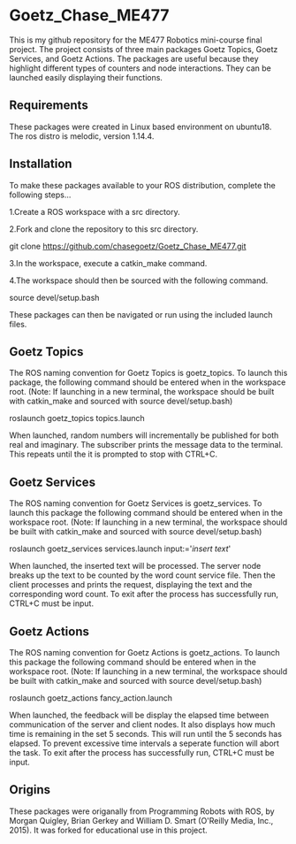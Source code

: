 # Goetz_Chase_ME477

This is my github repository for the ME477 Robotics mini-course final project. The project consists of three main packages Goetz Topics, Goetz Services, and Goetz Actions. The packages are useful because they highlight different types of counters and node interactions. They can be launched easily displaying their functions. 

## Requirements

These packages were created in Linux based environment on ubuntu18. The ros distro is melodic, version 1.14.4. 

## Installation

To make these packages available to your ROS distribution, complete the following steps...

1.Create a ROS workspace with a src directory.
    
2.Fork and clone the repository to this src directory.

git clone https://github.com/chasegoetz/Goetz_Chase_ME477.git

3.In the workspace, execute a catkin_make command.

4.The workspace should then be sourced with the following command.

source devel/setup.bash

These packages can then be navigated or run using the included launch files.

## Goetz Topics

The ROS naming convention for Goetz Topics is goetz_topics. To launch this package, the following command should be entered when in the workspace root. (Note: If launching in a new terminal, the workspace should be built with catkin_make and sourced with source devel/setup.bash)

roslaunch goetz_topics topics.launch

When launched, random numbers will incrementally be published for both real and imaginary. The subscriber prints the message data to the terminal. This repeats until the it is prompted to stop with CTRL+C.

## Goetz Services

The ROS naming convention for Goetz Services is goetz_services. To launch this package the following command should be entered when in the workspace root. (Note: If launching in a new terminal, the workspace should be built with catkin_make and sourced with source devel/setup.bash)

roslaunch goetz_services services.launch input:='*insert text*'

When launched, the inserted text will be processed. The server node breaks up the text to be counted by the word count service file. Then the client processes and prints the request, displaying the text and the corresponding word count. To exit after the process has successfully run, CTRL+C must be input. 

## Goetz Actions

The ROS naming convention for Goetz Actions is goetz_actions. To launch this package the following command should be entered when in the workspace root. (Note: If launching in a new terminal, the workspace should be built with catkin_make and sourced with source devel/setup.bash)

roslaunch goetz_actions fancy_action.launch

When launched, the feedback will be display the elapsed time between communication of the server and client nodes. It also displays how much time is remaining in the set 5 seconds. This will run until the 5 seconds has elapsed. To prevent excessive time intervals a seperate function will abort the task. To exit after the process has successfully run, CTRL+C must be input. 

## Origins 

These packages were origanally from Programming Robots with ROS, by Morgan Quigley, Brian Gerkey and William D. Smart (O'Reilly Media, Inc., 2015). It was forked for educational use in this project.